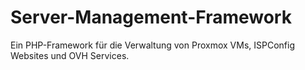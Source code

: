 # Server-Management-Framework
Ein PHP-Framework für die Verwaltung von Proxmox VMs, ISPConfig Websites und OVH Services.

